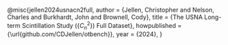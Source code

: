 @misc{jellen2024usnacn2full,
    author = {Jellen, Christopher and Nelson, Charles and Burkhardt, John and Brownell, Cody},
    title = {The USNA Long-term Scintillation Study ({$C_n^2$}) Full Dataset},
    howpublished = {\url{github.com/CDJellen/otbench}},
    year = {2024},
}
